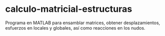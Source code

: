 # calculo-matricial-estructuras
Programa en MATLAB para ensamblar matrices, obtener desplazamientos, esfuerzos en locales y globales, así como reacciones en los nudos. 

